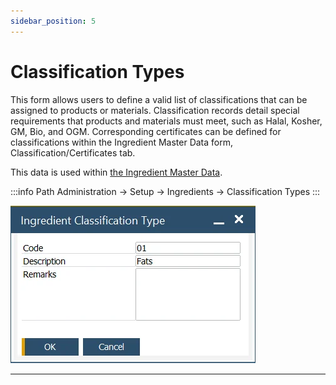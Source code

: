```yaml
---
sidebar_position: 5
---
```


# Classification Types

This form allows users to define a valid list of classifications that can be assigned to products or materials. Classification records detail special requirements that products and materials must meet, such as Halal, Kosher, GM, Bio, and OGM. Corresponding certificates can be defined for classifications within the Ingredient Master Data form, Classification/Certificates tab.

This data is used within [the Ingredient Master Data](../ingredient-master-data.md).

:::info Path
    Administration → Setup → Ingredients → Classification Types
:::

![Ingredient Classification Type](./media/classification-types/ingredient-classification-type.webp)

---
